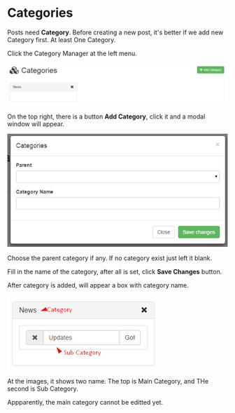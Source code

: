 # Categories

Posts need **Category**. Before creating a new post, it's better if we add new Category first. At least One Category. 

Click the Category Manager at the left menu. 

![Category Manager](../img/categories-manager.png)

On the top right, there is a button **Add Category**, click it and a modal window will appear. 

![Category Form](../img/categories-form.png)

Choose the parent category if any. If no category exist just left it blank.

Fill in the name of the category, after all is set, click **Save Changes** button.

After category is added, will appear a box with category name. 

![Category List](../img/categories-list.png)

At the images, it shows two name. The top is Main Category, and THe second is Sub Category. 

Appparently, the main category cannot be editted yet. 
